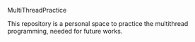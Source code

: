 MultiThreadPractice

This repository is a personal space to practice the multithread programming, needed for future works.